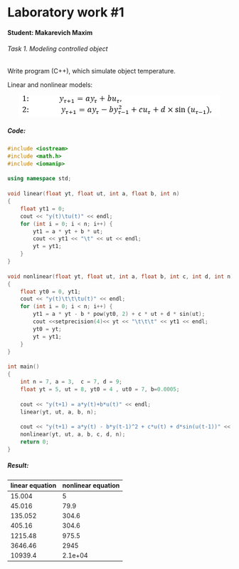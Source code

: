 # Laboratory work #1

#### Student: Makarevich Maxim

###### Task 1. Modeling controlled object

Write program (C++), which simulate object temperature.

Linear and nonlinear models:

<p align="center">
    <img src="img/equation.png" >
</p>


##### Code:

```c++
#include <iostream>
#include <math.h>
#include <iomanip>

using namespace std;

void linear(float yt, float ut, int a, float b, int n)
{
	float yt1 = 0;
	cout << "y(t)\tu(t)" << endl;
	for (int i = 0; i < n; i++) {
		yt1 = a * yt + b * ut;
		cout << yt1 << "\t" << ut << endl;
		yt = yt1;
	}
}

void nonlinear(float yt, float ut, int a, float b, int c, int d, int n)
{
	float yt0 = 0, yt1;
	cout << "y(t)\t\t\tu(t)" << endl;
	for (int i = 0; i < n; i++) {
		yt1 = a * yt - b * pow(yt0, 2) + c * ut + d * sin(ut);		
		cout <<setprecision(4)<< yt << "\t\t\t" << yt1 << endl;
		yt0 = yt;
		yt = yt1;
	}
}

int main() 
{
	int n = 7, a = 3,  c = 7, d = 9;
	float yt = 5, ut = 8, yt0 = 4 , ut0 = 7, b=0.0005;

	cout << "y(t+1) = a*y(t)+b*u(t)" << endl;
	linear(yt, ut, a, b, n);

	cout << "y(t+1) = a*y(t) - b*y(t-1)^2 + c*u(t) + d*sin(u(t-1))" << endl;
	nonlinear(yt, ut, a, b, c, d, n);
	return 0;
}
```

##### Result:
linear equation| nonlinear equation
---------|---------
15.004|5
45.016|79.9
135.052|304.6
405.16|304.6
1215.48|975.5
3646.46|2945
10939.4|2.1e+04
